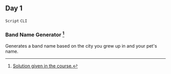 ## Day 1

`Script` `CLI` 


### Band Name Generator [^solution]

Generates a band name based on the city you grew up in and your pet's name.


[^solution]: [Solution given in the course.](https://replit.com/@appbrewery/band-name-generator-end)